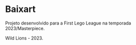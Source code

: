 # Baixart

Projeto desenvolvido para a First Lego League na temporada 2023/Masterpiece. 

Wild Lions - 2023.
